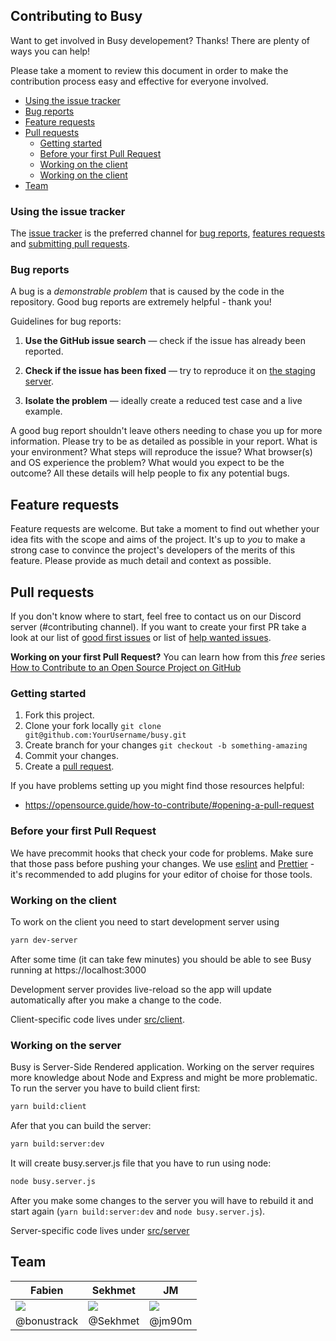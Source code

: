 ## Contributing to Busy

Want to get involved in Busy developement? Thanks! There are plenty of ways you can help!

Please take a moment to review this document in order to make the contribution process easy and
effective for everyone involved.

* [Using the issue tracker](#using-the-issue-tracker)
* [Bug reports](#bug-reports)
* [Feature requests](#feature-requests)
* [Pull requests](#pull-requests)
  * [Getting started](#getting-started)
  * [Before your first Pull Request](#before-your-first-pull-request)
  * [Working on the client](#working-on-the-client)
  * [Working on the client](#working-on-the-server)
* [Team](#team)

### Using the issue tracker

The [issue tracker](https://github.com/busyorg/busy/issues) is the preferred channel
for [bug reports](#bug-reports), [features requests](#feature-requests) and [submitting pull requests](#pull-requests).

### Bug reports

A bug is a _demonstrable problem_ that is caused by the code in the repository. Good bug reports are
extremely helpful - thank you!

Guidelines for bug reports:

1. **Use the GitHub issue search** &mdash; check if the issue has already been reported.

2. **Check if the issue has been fixed** &mdash; try to reproduce it on [the staging server](https://staging.busy.org/).

3. **Isolate the problem** &mdash; ideally create a reduced test case and a live example.

A good bug report shouldn't leave others needing to chase you up for more information. Please try to
be as detailed as possible in your report. What is your environment? What steps will reproduce the
issue? What browser(s) and OS experience the problem? What would you expect to be the outcome? All
these details will help people to fix any potential bugs.

## Feature requests

Feature requests are welcome. But take a moment to find out whether your idea fits with the scope
and aims of the project. It's up to _you_ to make a strong case to convince the project's developers
of the merits of this feature. Please provide as much detail and context as possible.

## Pull requests

If you don't know where to start, feel free to contact us on our Discord server (#contributing channel).
If you want to create your first PR take a look at our list of
[good first issues](https://github.com/busyorg/busy/issues?q=is%3Aissue+is%3Aopen+label%3A%22good+first+issue%22)
or list of [help wanted issues](https://github.com/busyorg/busy/issues?q=is%3Aissue+is%3Aopen+label%3A%22help+wanted%22).

**Working on your first Pull Request?** You can learn how from this _free_ series [How to Contribute to an Open Source Project on GitHub](https://egghead.io/series/how-to-contribute-to-an-open-source-project-on-github)

### Getting started

1. Fork this project.
2. Clone your fork locally `git clone git@github.com:YourUsername/busy.git`
3. Create branch for your changes `git checkout -b something-amazing`
4. Commit your changes.
5. Create a [pull request](https://github.com/busyorg/busy/compare).

If you have problems setting up you might find those resources helpful:

* https://opensource.guide/how-to-contribute/#opening-a-pull-request

### Before your first Pull Request

We have precommit hooks that check your code for problems. Make sure that those pass before pushing your changes. We use [eslint](https://eslint.org/) and [Prettier](https://prettier.io/) - it's recommended to add plugins for your editor of choise for those tools.

### Working on the client

To work on the client you need to start development server using

```bash
yarn dev-server
```

After some time (it can take few minutes) you should be able to see Busy running at https://localhost:3000

Development server provides live-reload so the app will update automatically after you make a change to the code.

Client-specific code lives under [src/client][client src].

### Working on the server

Busy is Server-Side Rendered application. Working on the server requires more knowledge about Node and Express and might be more problematic.
To run the server you have to build client first:

```bash
yarn build:client
```

Afer that you can build the server:

```bash
yarn build:server:dev
```

It will create busy.server.js file that you have to run using node:

```bash
node busy.server.js
```

After you make some changes to the server you will have to rebuild it and start again (`yarn build:server:dev` and `node busy.server.js`).

Server-specific code lives under [src/server][server src]

## Team

| Fabien          | Sekhmet      | JM         |
| --------------- | ------------ | ---------- |
| ![][bonustrack] | ![][sekhmet] | ![][jm90m] |
| @bonustrack     | @Sekhmet     | @jm90m     |

[client src]: ../src/client
[server src]: ../src/server
[bonustrack]: https://avatars.githubusercontent.com/bonustrack?size=56
[sekhmet]: https://avatars.githubusercontent.com/sekhmet?size=56
[jm90m]: https://avatars.githubusercontent.com/jm90m?size=56
